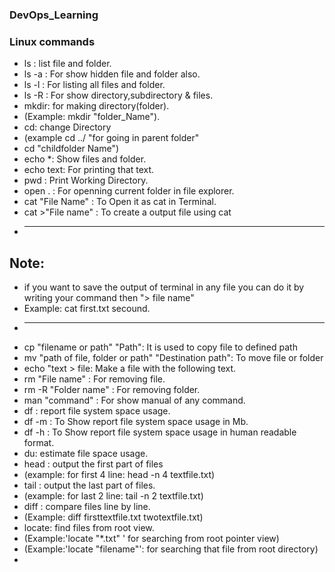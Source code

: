 ### DevOps_Learning
### Linux commands
- ls : list file and folder.
- ls -a : For show hidden file and folder also.
- ls -l : For listing all files and folder.
- ls -R : For show directory,subdirectory & files.
- mkdir: for making directory(folder).
- (Example: mkdir "folder_Name").
- cd: change Directory
- (example cd ../ "for going in parent folder"
- cd "childfolder Name")
- echo *: Show files and folder.
- echo text: For printing that text.
- pwd : Print Working Directory.
- open . : For openning current folder in file explorer.
- cat "File Name" : To Open it as cat in Terminal.
- cat >"File name" :  To create a output file using cat
- _________________________________________________________________________________________________________________________________
## Note:
- if you want to save the output of terminal in any file you can do it by writing your command then "> file name"
- Example: cat first.txt secound.
- _________________________________________________________________________________________________________________________________
- cp "filename or path" "Path": It is used to copy file to defined path
- mv "path of file, folder or path" "Destination path": To move file or folder 
- echo "text > file: Make a file with the following text.
- rm "File name" : For removing file.
- rm -R "Folder name" : For removing folder.
- man "command" : For show manual of any command.
- df : report file system space usage.
- df -m : To Show report file system space usage in Mb.
- df -h : To Show report file system space usage in human readable format.
- du: estimate file space usage.
- head : output the first part of files
- (example: for first 4 line: head -n 4 textfile.txt)
- tail : output the last part of files.
- (example: for last 2 line: tail -n 2 textfile.txt)
- diff : compare files line by line.
- (Example: diff firsttextfile.txt twotextfile.txt)
- locate: find files from root view.
- (Example:'locate "*.txt" ' for searching from root pointer view)
- (Example:'locate "filename"': for searching that file from root directory)
- 